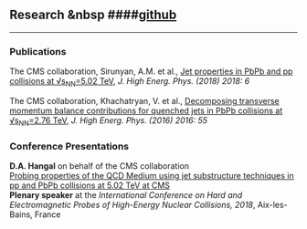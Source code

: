 ## Research &nbsp ####[github](https://github.com/dhanushhangal)

* * *

### Publications

The CMS collaboration, Sirunyan, A.M. et al., [Jet properties in PbPb and pp collisions at √s<sub>NN</sub>=5.02 TeV](https://link.springer.com/article/10.1007%2FJHEP05%282018%29006), *J. High Energ. Phys. (2018) 2018: 6*

The CMS collaboration, Khachatryan, V. et al., [Decomposing transverse momentum balance contributions for quenched jets in PbPb collisions at √s<sub>NN</sub>=2.76 TeV](https://link.springer.com/article/10.1007%2FJHEP11%282016%29055), *J. High Energ. Phys. (2016) 2016: 55*

### Conference Presentations

**D.A. Hangal** on behalf of the CMS collaboration  
[Probing properties of the QCD Medium using jet substructure techniques in pp and PbPb collisions at 5.02 TeV at CMS](https://pos.sissa.it/345/007/)  
**Plenary speaker** at the *International Conference on Hard and Electromagnetic Probes of High-Energy Nuclear Collisions, 2018*, Aix-les-Bains, France
